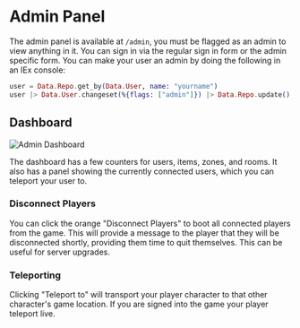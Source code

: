 # Admin Panel

The admin panel is available at `/admin`, you must be flagged as an admin to view anything in it. You can sign in via the regular sign in form or the admin specific form. You can make your user an admin by doing the following in an IEx console:

```elixir
user = Data.Repo.get_by(Data.User, name: "yourname")
user |> Data.User.changeset(%{flags: ["admin"]}) |> Data.Repo.update()
```

## Dashboard

![Admin Dashboard](/images/admin-dashboard.png)

The dashboard has a few counters for users, items, zones, and rooms. It also has a panel showing the currently connected users, which you can teleport your user to.

### Disconnect Players

You can click the orange "Disconnect Players" to boot all connected players from the game. This will provide a message to the player that they will be disconnected shortly, providing them time to quit themselves. This can be useful for server upgrades.

### Teleporting

Clicking "Teleport to" will transport your player character to that other character's game location. If you are signed into the game your player teleport live.
